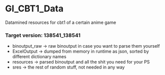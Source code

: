 # GI_CBT1_Data
 Datamined resources for cbt1 of a certain anime game

### Target version: 138541_138541

- binoutput_raw -> raw binoutput in case you want to parse them yourself
- ExcelOutput -> dumped from memory in runtime as json, sorted by different dictionary names
- resources -> parsed binoutput and all the shit you need for your PS
- sres -> the rest of random stuff, not needed in any way